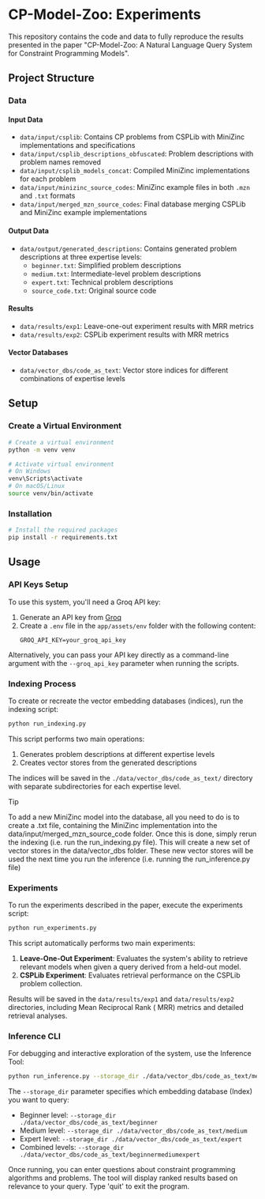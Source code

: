 # CP-Model-Zoo: Experiments

This repository contains the code and data to fully reproduce the results presented in the paper
"CP-Model-Zoo: A Natural Language Query System for Constraint Programming Models".

## Project Structure

### Data

#### Input Data

- `data/input/csplib`: Contains CP problems from CSPLib with MiniZinc implementations and specifications
- `data/input/csplib_descriptions_obfuscated`: Problem descriptions with problem names removed
- `data/input/csplib_models_concat`: Compiled MiniZinc implementations for each problem
- `data/input/minizinc_source_codes`: MiniZinc example files in both `.mzn` and `.txt` formats
- `data/input/merged_mzn_source_codes`: Final database merging CSPLib and MiniZinc example implementations

#### Output Data

- `data/output/generated_descriptions`: Contains generated problem descriptions at three expertise levels:
    - `beginner.txt`: Simplified problem descriptions
    - `medium.txt`: Intermediate-level problem descriptions
    - `expert.txt`: Technical problem descriptions
    - `source_code.txt`: Original source code

#### Results

- `data/results/exp1`: Leave-one-out experiment results with MRR metrics
- `data/results/exp2`: CSPLib experiment results with MRR metrics

#### Vector Databases

- `data/vector_dbs/code_as_text`: Vector store indices for different combinations of expertise levels

## Setup

### Create a Virtual Environment

```bash
# Create a virtual environment
python -m venv venv

# Activate virtual environment
# On Windows
venv\Scripts\activate
# On macOS/Linux
source venv/bin/activate
```

### Installation

```bash
# Install the required packages
pip install -r requirements.txt
```

## Usage

### API Keys Setup

To use this system, you'll need a Groq API key:

1. Generate an API key from [Groq](https://console.groq.com/)
2. Create a `.env` file in the `app/assets/env` folder with the following content:
   ```
   GROQ_API_KEY=your_groq_api_key
   ```

Alternatively, you can pass your API key directly as a command-line argument with the `--groq_api_key` parameter when
running the scripts.

### Indexing Process

To create or recreate the vector embedding databases (indices), run the indexing script:

```bash
python run_indexing.py
```

This script performs two main operations:

1. Generates problem descriptions at different expertise levels
2. Creates vector stores from the generated descriptions

The indices will be saved in the `./data/vector_dbs/code_as_text/` directory with separate subdirectories for each
expertise level.

>[!TIP]
> To add a new MiniZinc model into the database, all you need to do is to create a <the name of the problem>.txt file, containing the MiniZinc implementation into the data/input/merged_mzn_source_code folder. 
> Once this is done, simply rerun the indexing (i.e. run the run_indexing.py file). This will create a new set of vector stores in the data/vector_dbs folder.
> These new vector stores will be used the next time you run the inference (i.e. running the run_inference.py file)

### Experiments

To run the experiments described in the paper, execute the experiments script:

```bash
python run_experiments.py
```

This script automatically performs two main experiments:

1. **Leave-One-Out Experiment**: Evaluates the system's ability to retrieve relevant models when given a query derived
   from a held-out model.
2. **CSPLib Experiment**: Evaluates retrieval performance on the CSPLib problem collection.

Results will be saved in the `data/results/exp1` and `data/results/exp2` directories, including Mean Reciprocal Rank (
MRR) metrics and detailed retrieval analyses.

### Inference CLI

For debugging and interactive exploration of the system, use the Inference Tool:

```bash
python run_inference.py --storage_dir ./data/vector_dbs/code_as_text/medium
```

The `--storage_dir` parameter specifies which embedding database (Index) you want to query:

- Beginner level: `--storage_dir ./data/vector_dbs/code_as_text/beginner`
- Medium level: `--storage_dir ./data/vector_dbs/code_as_text/medium`
- Expert level: `--storage_dir ./data/vector_dbs/code_as_text/expert`
- Combined levels: `--storage_dir ./data/vector_dbs/code_as_text/beginnermediumexpert`

Once running, you can enter questions about constraint programming algorithms and problems. The tool will display ranked
results based on relevance to your query. Type 'quit' to exit the program.
